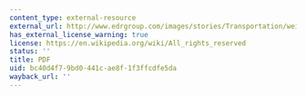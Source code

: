 ```yaml
---
content_type: external-resource
external_url: http://www.edrgroup.com/images/stories/Transportation/weisbrod-evolution-of-methods-ted2006.pdf
has_external_license_warning: true
license: https://en.wikipedia.org/wiki/All_rights_reserved
status: ''
title: PDF
uid: bc40d4f7-9bd0-441c-ae8f-1f3ffcdfe5da
wayback_url: ''
---
```

